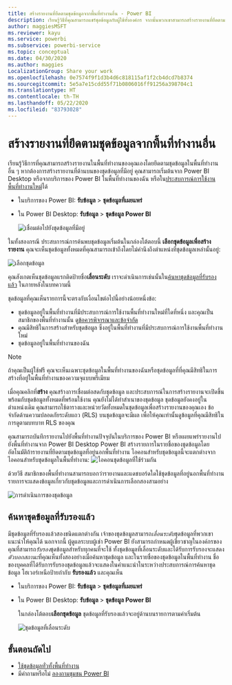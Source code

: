 ```yaml
---
title: สร้างรายงานที่ยึดตามชุดข้อมูลจากพื้นที่ทำงานอื่น - Power BI
description: เรียนรู้วิธีที่คุณสามารถแชร์ชุดข้อมูลกับผู้ใช้ทั้งองค์กร จากนั้นพวกเขาสามารถสร้างรายงานที่ยึดตามชุดข้อมูลของคุณในพื้นที่ทำงานของตนเอง
author: maggiesMSFT
ms.reviewer: kayu
ms.service: powerbi
ms.subservice: powerbi-service
ms.topic: conceptual
ms.date: 04/30/2020
ms.author: maggies
LocalizationGroup: Share your work
ms.openlocfilehash: 0e7574f9f1d3b4d6c818115af1f2cb4dcd7b8374
ms.sourcegitcommit: 5e5a7e15cdd55f71b0806016ff91256a398704c1
ms.translationtype: HT
ms.contentlocale: th-TH
ms.lasthandoff: 05/22/2020
ms.locfileid: "83793028"
---
```

# <a name="create-reports-based-on-datasets-from-different-workspaces"></a>สร้างรายงานที่ยึดตามชุดข้อมูลจากพื้นที่ทำงานอื่น

เรียนรู้วิธีการที่คุณสามารถสร้างรายงานในพื้นที่ทำงานของคุณเองโดยยึดตามชุดข้อมูลในพื้นที่ทำงานอื่น ๆ หากต้องการสร้างรายงานที่ด้านบนของชุดข้อมูลที่มีอยู่ คุณสามารถเริ่มต้นจาก Power BI Desktop หรือจากบริการของ Power BI ในพื้นที่ทำงานของฉัน หรือใน[ประสบการณ์การใช้งานพื้นที่ทำงานใหม่](../collaborate-share/service-create-the-new-workspaces.md)ได้

- ในบริการของ Power BI: **รับข้อมูล** > **ชุดข้อมูลที่เผยแพร่**
- ใน Power BI Desktop: **รับข้อมูล** > **ชุดข้อมูล Power BI**

    ![เชื่อมต่อไปยังชุดข้อมูลที่มีอยู่](media/service-datasets-across-workspaces/power-bi-connect-dataset-pk.png)
   
ในทั้งสองกรณี ประสบการณ์การค้นพบชุดข้อมูลเริ่มต้นในกล่องโต้ตอบนี้ **เลือกชุดข้อมูลเพื่อสร้างรายงาน** คุณจะเห็นชุดข้อมูลทั้งหมดที่คุณสามารถเข้าถึงโดยไม่คำนึงถึงตำแหน่งที่ชุดข้อมูลเหล่านั้นอยู่:

![เลือกชุดข้อมูล](media/service-datasets-across-workspaces/power-bi-select-dataset.png)

คุณสังเกตเห็นชุดข้อมูลแรกติดป้ายชื่อ**เลื่อนระดับ** เราจะดำเนินการเช่นนั้นใน[ค้นหาชุดข้อมูลที่รับรองแล้ว](#find-an-endorsed-dataset) ในภายหลังในบทความนี้

ชุดข้อมูลที่คุณเห็นรายการนี้จะตรงกับเงื่อนไขต่อไปนี้อย่างน้อยหนึ่งข้อ:

- ชุดข้อมูลอยู่ในพื้นที่ทำงานที่มีประสบการณ์การใช้งานพื้นที่ทำงานใหม่ที่ใดที่หนึ่ง และคุณเป็นสมาชิกของพื้นที่ทำงานนั้น ดู[ข้อควรพิจารณาและข้อจำกัด](service-datasets-across-workspaces.md#considerations-and-limitations)
- คุณมีสิทธิในการสร้างสำหรับชุดข้อมูล ซึ่งอยู่ในพื้นที่ทำงานที่มีประสบการณ์การใช้งานพื้นที่ทำงานใหม่
- ชุดข้อมูลอยู่ในพื้นที่ทำงานของฉัน

> [!NOTE]
> ถ้าคุณเป็นผู้ใช้ฟรี คุณจะเห็นเฉพาะชุดข้อมูลในพื้นที่ทำงานของฉันหรือชุดข้อมูลที่ที่คุณมีสิทธิในการสร้างที่อยู่ในพื้นที่ทำงานของความจุแบบพรีเมียม

เมื่อคุณคลิกที่**สร้าง** คุณสร้างการเชื่อมต่อสดกับชุดข้อมูล และประสบการณ์ในการสร้างรายงานจะเปิดขึ้นพร้อมกับชุดข้อมูลทั้งหมดที่พร้อมใช้งาน คุณยังไม่ได้ทำสำเนาของชุดข้อมูล ชุดข้อมูลยังคงอยู่ในตำแหน่งเดิม คุณสามารถใช้ตารางและหน่วยวัดทั้งหมดในชุดข้อมูลเพื่อสร้างรายงานของคุณเอง ข้อจำกัดด้านความปลอดภัยระดับแถว (RLS) บนชุดข้อมูลจะมีผล เพื่อให้คุณเท่านั้นดูข้อมูลที่คุณมีสิทธิในการดูตามบทบาท RLS ของคุณ

คุณสามารถบันทึกรายงานไปยังพื้นที่ทำงานปัจจุบันในบริการของ Power BI หรือเผยแพร่รายงานไปยังพื้นที่ทำงานจาก Power BI Desktop Power BI สร้างรายการในรายชื่อของชุดข้อมูลโดยอัตโนมัติถ้ารายงานที่ยึดตามชุดข้อมูลที่อยู่นอกพื้นที่ทำงาน ไอคอนสำหรับชุดข้อมูลนี้จะแตกต่างจากไอคอนสำหรับชุดข้อมูลในพื้นที่ทำงาน: ![ไอคอนชุดข้อมูลที่ใช้ร่วมกัน](media/service-datasets-discover-across-workspaces/power-bi-shared-dataset-icon.png)

ด้วยวิธี สมาชิกของพื้นที่ทำงานสามารถบอกว่ารายงานและแดชบอร์ดใดใช้ชุดข้อมูลที่อยู่นอกพื้นที่ทำงาน รายการจะแสดงข้อมูลเกี่ยวกับชุดข้อมูลและการดำเนินการเลือกสองสามอย่าง

![การดำเนินการของชุดข้อมูล](media/service-datasets-across-workspaces/power-bi-dataset-actions.png)

## <a name="find-an-endorsed-dataset"></a>ค้นหาชุดข้อมูลที่รับรองแล้ว

มีชุดข้อมูลที่รับรองแล้วสองชนิดแตกต่างกัน เจ้าของชุดข้อมูลสามารถ*เลื่อนระดับ*ชุดข้อมูลที่พวกเขาแนะนำให้คุณได้ นอกจากนี้ ผู้ดูแลระบบผู้เช่า Power BI ยังสามารถกำหนดผู้เชี่ยวชาญในองค์กรของคุณที่สามารถ*รับรอง*ชุดข้อมูลสำหรับทุกคนที่จะใช้ ทั้งชุดข้อมูลที่เลื่อนระดับและได้รับการรับรองจะแสดง*ตัวบอกสถานะ*ที่คุณเห็นทั้งสองอย่างเมื่อค้นหาชุดข้อมูล และในรายชื่อของชุดข้อมูลในพื้นที่ทำงาน ชื่อของบุคคลที่ได้รับการรับรองชุดข้อมูลแล้วจะแสดงในคำแนะนำในระหว่างประสบการณ์การค้นหาชุดข้อมูล โฮเวอร์เหนือป้ายกำกับ **รับรองแล้ว** และคุณเห็น

- ในบริการของ Power BI: **รับข้อมูล** > **ชุดข้อมูลที่เผยแพร่**
- ใน Power BI Desktop: **รับข้อมูล** > **ชุดข้อมูล Power BI**

    ในกล่องโต้ตอบ**เลือกชุดข้อมูล** ชุดข้อมูลที่รับรองแล้วจะอยู่ด้านบนรายการตามค่าเริ่มต้น 

    ![ชุดข้อมูลที่เลื่อนระดับ](media/service-datasets-certify-promote/power-bi-dataset-promoted.png)

## <a name="next-steps"></a>ขั้นตอนถัดไป

- [ใช้ชุดข้อมูลทั่วทั้งพื้นที่ทำงาน](service-datasets-across-workspaces.md)
- มีคำถามหรือไม่ [ลองถามชุมชน Power BI](https://community.powerbi.com/)
